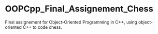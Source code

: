 # OOPCpp_Final_Assignement_Chess
 Final assignement for Object-Oriented Programming in C++, using object-oriented C++ to code chess.
